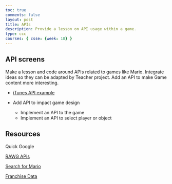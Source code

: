 ```yaml
---
toc: true
comments: false
layout: post
title: APIs
description: Provide a lesson on API usage within a game.
type: ccc
courses: { csse: {week: 18} }
---
```



## API screens
Make a lesson and code around APIs related to games like Mario.  Integrate ideas so they can be adapted by Teacher project.  Add an API  to make Game content more interesting.

- [iTunes API example](https://nighthawkcoders.github.io/ninaad-repo//c7.0/2023/08/30/javascript-music-api.html)

- Add API to impact game design
  - Implement an API to the game
  - Implement an API to select player or object


## Resources
Quick Google

[RAWG APIs](https://api.rawg.io/docs/)

[Search for Mario](https://simple-mario-character-api.vercel.app/)

[Franchise Data](https://github.com/michaelacook/mario-api)

